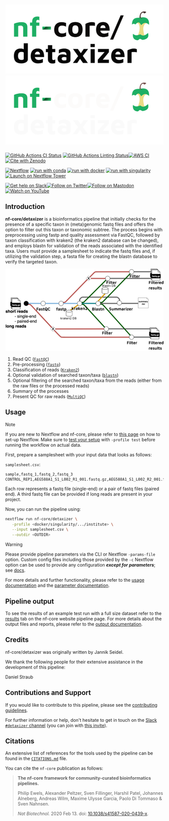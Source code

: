 # ![nf-core/detaxizer](docs/images/nf-core-detaxizer_logo_light.png#gh-light-mode-only) ![nf-core/detaxizer](docs/images/nf-core-detaxizer_logo_dark.png#gh-dark-mode-only)

[![GitHub Actions CI Status](https://github.com/nf-core/detaxizer/workflows/nf-core%20CI/badge.svg)](https://github.com/nf-core/detaxizer/actions?query=workflow%3A%22nf-core+CI%22)
[![GitHub Actions Linting Status](https://github.com/nf-core/detaxizer/workflows/nf-core%20linting/badge.svg)](https://github.com/nf-core/detaxizer/actions?query=workflow%3A%22nf-core+linting%22)[![AWS CI](https://img.shields.io/badge/CI%20tests-full%20size-FF9900?labelColor=000000&logo=Amazon%20AWS)](https://nf-co.re/detaxizer/results)[![Cite with Zenodo](http://img.shields.io/badge/DOI-10.5281/zenodo.XXXXXXX-1073c8?labelColor=000000)](https://doi.org/10.5281/zenodo.XXXXXXX)

[![Nextflow](https://img.shields.io/badge/nextflow%20DSL2-%E2%89%A523.04.0-23aa62.svg)](https://www.nextflow.io/)
[![run with conda](http://img.shields.io/badge/run%20with-conda-3EB049?labelColor=000000&logo=anaconda)](https://docs.conda.io/en/latest/)
[![run with docker](https://img.shields.io/badge/run%20with-docker-0db7ed?labelColor=000000&logo=docker)](https://www.docker.com/)
[![run with singularity](https://img.shields.io/badge/run%20with-singularity-1d355c.svg?labelColor=000000)](https://sylabs.io/docs/)
[![Launch on Nextflow Tower](https://img.shields.io/badge/Launch%20%F0%9F%9A%80-Nextflow%20Tower-%234256e7)](https://tower.nf/launch?pipeline=https://github.com/nf-core/detaxizer)

[![Get help on Slack](http://img.shields.io/badge/slack-nf--core%20%23detaxizer-4A154B?labelColor=000000&logo=slack)](https://nfcore.slack.com/channels/detaxizer)[![Follow on Twitter](http://img.shields.io/badge/twitter-%40nf__core-1DA1F2?labelColor=000000&logo=twitter)](https://twitter.com/nf_core)[![Follow on Mastodon](https://img.shields.io/badge/mastodon-nf__core-6364ff?labelColor=FFFFFF&logo=mastodon)](https://mstdn.science/@nf_core)[![Watch on YouTube](http://img.shields.io/badge/youtube-nf--core-FF0000?labelColor=000000&logo=youtube)](https://www.youtube.com/c/nf-core)

## Introduction

**nf-core/detaxizer** is a bioinformatics pipeline that initially checks for the presence of a specific taxon in (meta)genomic fastq files and offers the option to filter out this taxon or taxonomic subtree. The process begins with preprocessing using fastp and quality assessment via FastQC, followed by taxon classification with kraken2 (the kraken2 database can be changed), and employs blastn for validation of the reads associated with the identified taxa. Users must provide a samplesheet to indicate the fastq files and, if utilizing the validation step, a fasta file for creating the blastn database to verify the targeted taxon.

![detaxizer metro workflow](docs/images/detaxizer_metro_workflow.png)

1. Read QC ([`FastQC`](https://www.bioinformatics.babraham.ac.uk/projects/fastqc/))
2. Pre-processing ([`fastp`](https://github.com/OpenGene/fastp))
3. Classification of reads ([`Kraken2`](https://ccb.jhu.edu/software/kraken2/))
4. Optional validation of searched taxon/taxa ([`blastn`](https://blast.ncbi.nlm.nih.gov/Blast.cgi))
5. Optional filtering of the searched taxon/taxa from the reads (either from the raw files or the processed reads)
6. Summary of the processes
7. Present QC for raw reads ([`MultiQC`](http://multiqc.info/))

## Usage

> [!NOTE]
> If you are new to Nextflow and nf-core, please refer to [this page](https://nf-co.re/docs/usage/installation) on how to set-up Nextflow. Make sure to [test your setup](https://nf-co.re/docs/usage/introduction#how-to-run-a-pipeline) with `-profile test` before running the workflow on actual data.

First, prepare a samplesheet with your input data that looks as follows:

`samplesheet.csv`:

```csv
sample,fastq_1,fastq_2,fastq_3
CONTROL_REP1,AEG588A1_S1_L002_R1_001.fastq.gz,AEG588A1_S1_L002_R2_001.fastq.gz,AEG588A1_S1_L002_R3_001.fastq.gz
```

Each row represents a fastq file (single-end) or a pair of fastq files (paired end). A third fastq file can be provided if long reads are present in your project.


Now, you can run the pipeline using:

<!-- TODO nf-core: update the following command to include all required parameters for a minimal example -->

```bash
nextflow run nf-core/detaxizer \
   -profile <docker/singularity/.../institute> \
   --input samplesheet.csv \
   --outdir <OUTDIR>
```

> [!WARNING]
> Please provide pipeline parameters via the CLI or Nextflow `-params-file` option. Custom config files including those provided by the `-c` Nextflow option can be used to provide any configuration _**except for parameters**_;
> see [docs](https://nf-co.re/usage/configuration#custom-configuration-files).

For more details and further functionality, please refer to the [usage documentation](https://nf-co.re/detaxizer/usage) and the [parameter documentation](https://nf-co.re/detaxizer/parameters).

## Pipeline output

To see the results of an example test run with a full size dataset refer to the [results](https://nf-co.re/detaxizer/results) tab on the nf-core website pipeline page.
For more details about the output files and reports, please refer to the
[output documentation](https://nf-co.re/detaxizer/output).

## Credits

nf-core/detaxizer was originally written by Jannik Seidel.

We thank the following people for their extensive assistance in the development of this pipeline:

Daniel Straub

## Contributions and Support

If you would like to contribute to this pipeline, please see the [contributing guidelines](.github/CONTRIBUTING.md).

For further information or help, don't hesitate to get in touch on the [Slack `#detaxizer` channel](https://nfcore.slack.com/channels/detaxizer) (you can join with [this invite](https://nf-co.re/join/slack)).

## Citations

<!-- TODO nf-core: Add citation for pipeline after first release. Uncomment lines below and update Zenodo doi and badge at the top of this file. -->
<!-- If you use nf-core/detaxizer for your analysis, please cite it using the following doi: [10.5281/zenodo.XXXXXX](https://doi.org/10.5281/zenodo.XXXXXX) -->

<!-- TODO nf-core: Add bibliography of tools and data used in your pipeline -->

An extensive list of references for the tools used by the pipeline can be found in the [`CITATIONS.md`](CITATIONS.md) file.

You can cite the `nf-core` publication as follows:

> **The nf-core framework for community-curated bioinformatics pipelines.**
>
> Philip Ewels, Alexander Peltzer, Sven Fillinger, Harshil Patel, Johannes Alneberg, Andreas Wilm, Maxime Ulysse Garcia, Paolo Di Tommaso & Sven Nahnsen.
>
> _Nat Biotechnol._ 2020 Feb 13. doi: [10.1038/s41587-020-0439-x](https://dx.doi.org/10.1038/s41587-020-0439-x).
